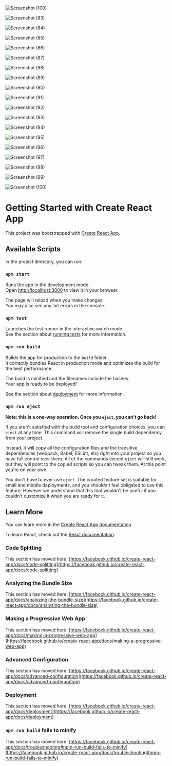![Screenshot (100)](https://github.com/arindolghosh44/deliveri_app/assets/144908811/ac186753-2222-4306-a068-2021416741e7)

![Screenshot (83)](https://github.com/arindolghosh44/deliveri_app/assets/144908811/b27c782e-ff57-465d-a108-0f5ee301ad30)

![Screenshot (84)](https://github.com/arindolghosh44/deliveri_app/assets/144908811/a73eb010-9cc0-42a3-9425-0d22aa324648)

![Screenshot (85)](https://github.com/arindolghosh44/deliveri_app/assets/144908811/103368dd-4b8b-435a-9531-a52a09b2b3f5)

![Screenshot (86)](https://github.com/arindolghosh44/deliveri_app/assets/144908811/57cd63fa-0b4f-469e-afac-aa03d89d5411)

![Screenshot (87)](https://github.com/arindolghosh44/deliveri_app/assets/144908811/f0ec2390-ab12-4818-b0cb-51017a77b4aa)

![Screenshot (88)](https://github.com/arindolghosh44/deliveri_app/assets/144908811/ae6194d2-5120-474f-9a6a-376ef8cc834f)


![Screenshot (89)](https://github.com/arindolghosh44/deliveri_app/assets/144908811/57b59b7e-96f7-43d1-958c-1a9e67173456)


![Screenshot (90)](https://github.com/arindolghosh44/deliveri_app/assets/144908811/4888940f-2d97-4462-80e6-5e0b18400854)

![Screenshot (91)](https://github.com/arindolghosh44/deliveri_app/assets/144908811/0d271bb5-1688-410e-b013-68b55218bfcf)

![Screenshot (92)](https://github.com/arindolghosh44/deliveri_app/assets/144908811/37a6fef4-efe4-4f42-b690-cdbe05993263)


![Screenshot (93)](https://github.com/arindolghosh44/deliveri_app/assets/144908811/8067062e-e804-43fe-8d75-8da10e564dd7)

![Screenshot (94)](https://github.com/arindolghosh44/deliveri_app/assets/144908811/938d4675-980d-4405-a63d-9fd6303902fc)

![Screenshot (95)](https://github.com/arindolghosh44/deliveri_app/assets/144908811/b379b9f8-1e36-4b66-994f-1e570f0e46a0)

![Screenshot (96)](https://github.com/arindolghosh44/deliveri_app/assets/144908811/d301c1d1-84ad-4fa5-aeb3-65fc576f79b9)

![Screenshot (97)](https://github.com/arindolghosh44/deliveri_app/assets/144908811/caf59b19-1479-4081-9b81-f0c83905280b)

![Screenshot (98)](https://github.com/arindolghosh44/deliveri_app/assets/144908811/a4421c66-e8bc-435a-a96e-b275a394758f)


![Screenshot (99)](https://github.com/arindolghosh44/deliveri_app/assets/144908811/404d8dae-b312-4311-b55f-680f61270e77)

![Screenshot (100)](https://github.com/arindolghosh44/deliveri_app/assets/144908811/40ff7ee4-0230-42ec-bce0-a5e89d286ed3)












# Getting Started with Create React App

This project was bootstrapped with [Create React App](https://github.com/facebook/create-react-app).

## Available Scripts

In the project directory, you can run:

### `npm start`

Runs the app in the development mode.\
Open [http://localhost:3000](http://localhost:3000) to view it in your browser.

The page will reload when you make changes.\
You may also see any lint errors in the console.

### `npm test`

Launches the test runner in the interactive watch mode.\
See the section about [running tests](https://facebook.github.io/create-react-app/docs/running-tests) for more information.

### `npm run build`

Builds the app for production to the `build` folder.\
It correctly bundles React in production mode and optimizes the build for the best performance.

The build is minified and the filenames include the hashes.\
Your app is ready to be deployed!

See the section about [deployment](https://facebook.github.io/create-react-app/docs/deployment) for more information.

### `npm run eject`

**Note: this is a one-way operation. Once you `eject`, you can't go back!**

If you aren't satisfied with the build tool and configuration choices, you can `eject` at any time. This command will remove the single build dependency from your project.

Instead, it will copy all the configuration files and the transitive dependencies (webpack, Babel, ESLint, etc) right into your project so you have full control over them. All of the commands except `eject` will still work, but they will point to the copied scripts so you can tweak them. At this point you're on your own.

You don't have to ever use `eject`. The curated feature set is suitable for small and middle deployments, and you shouldn't feel obligated to use this feature. However we understand that this tool wouldn't be useful if you couldn't customize it when you are ready for it.

## Learn More

You can learn more in the [Create React App documentation](https://facebook.github.io/create-react-app/docs/getting-started).

To learn React, check out the [React documentation](https://reactjs.org/).

### Code Splitting

This section has moved here: [https://facebook.github.io/create-react-app/docs/code-splitting](https://facebook.github.io/create-react-app/docs/code-splitting)

### Analyzing the Bundle Size

This section has moved here: [https://facebook.github.io/create-react-app/docs/analyzing-the-bundle-size](https://facebook.github.io/create-react-app/docs/analyzing-the-bundle-size)

### Making a Progressive Web App

This section has moved here: [https://facebook.github.io/create-react-app/docs/making-a-progressive-web-app](https://facebook.github.io/create-react-app/docs/making-a-progressive-web-app)

### Advanced Configuration

This section has moved here: [https://facebook.github.io/create-react-app/docs/advanced-configuration](https://facebook.github.io/create-react-app/docs/advanced-configuration)

### Deployment

This section has moved here: [https://facebook.github.io/create-react-app/docs/deployment](https://facebook.github.io/create-react-app/docs/deployment)

### `npm run build` fails to minify

This section has moved here: [https://facebook.github.io/create-react-app/docs/troubleshooting#npm-run-build-fails-to-minify](https://facebook.github.io/create-react-app/docs/troubleshooting#npm-run-build-fails-to-minify)

























